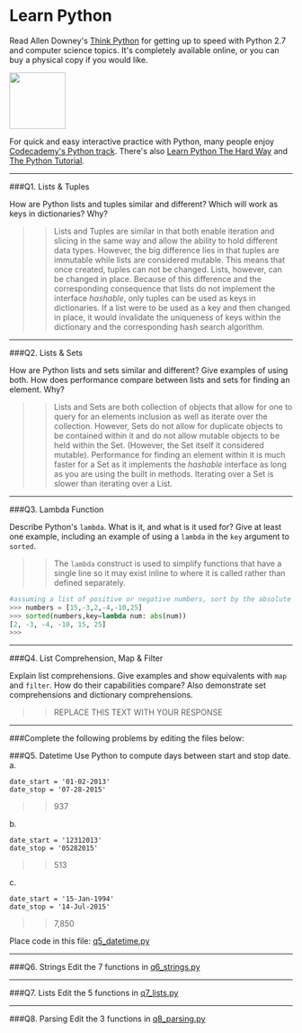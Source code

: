 # Learn Python

Read Allen Downey's [Think Python](http://www.greenteapress.com/thinkpython/) for getting up to speed with Python 2.7 and computer science topics. It's completely available online, or you can buy a physical copy if you would like.

<a href="http://www.greenteapress.com/thinkpython/"><img src="img/think_python.png" style="width: 100px;" target="_blank"></a>

For quick and easy interactive practice with Python, many people enjoy [Codecademy's Python track](http://www.codecademy.com/en/tracks/python). There's also [Learn Python The Hard Way](http://learnpythonthehardway.org/book/) and [The Python Tutorial](https://docs.python.org/2/tutorial/).

---

###Q1. Lists &amp; Tuples

How are Python lists and tuples similar and different? Which will work as keys in dictionaries? Why?

>> Lists and Tuples are similar in that both enable iteration and slicing in the same way and allow the ability to hold different data types. However, the big difference lies in that tuples are immutable while lists are considered mutable. This means that once created, tuples can not be changed.  Lists, however, can be changed in place. Because of this difference and the corresponding consequence that lists do not implement the interface *hashable*, only tuples can be used as keys in dictionaries. If a list were to be used as a key and then changed in place, it would invalidate the uniqueness of keys within the dictionary and the corresponding hash search algorithm. 

---

###Q2. Lists &amp; Sets

How are Python lists and sets similar and different? Give examples of using both. How does performance compare between lists and sets for finding an element. Why?

>> Lists and Sets are both collection of objects that allow for one to query for an elements inclusion as well as iterate over the collection. However, Sets do not allow for duplicate objects to be contained within it and do not allow mutable objects to be held within the Set. (However, the Set itself it considered mutable). Performance for finding an element within it is much faster for a Set as it implements the *hashable* interface as long as you are using the built in methods. Iterating over a Set is slower than iterating over a List.

---

###Q3. Lambda Function

Describe Python's `lambda`. What is it, and what is it used for? Give at least one example, including an example of using a `lambda` in the `key` argument to `sorted`.

>> The `lambda` construct is used to simplify functions that have a single line so it may exist inline to where it is called rather than defined separately. 
```python
#assuming a list of positive or negative numbers, sort by the absolute value of the number
>>> numbers = [15,-3,2,-4,-10,25]
>>> sorted(numbers,key=lambda num: abs(num))
[2, -3, -4, -10, 15, 25]
>>> 
```

---

###Q4. List Comprehension, Map &amp; Filter

Explain list comprehensions. Give examples and show equivalents with `map` and `filter`. How do their capabilities compare? Also demonstrate set comprehensions and dictionary comprehensions.

>> REPLACE THIS TEXT WITH YOUR RESPONSE

---

###Complete the following problems by editing the files below:

###Q5. Datetime
Use Python to compute days between start and stop date.   
a.  

```
date_start = '01-02-2013'    
date_stop = '07-28-2015'
```

>> 937

b.  
```
date_start = '12312013'  
date_stop = '05282015'  
```

>> 513

c.  
```
date_start = '15-Jan-1994'      
date_stop = '14-Jul-2015'  
```

>> 7,850

Place code in this file: [q5_datetime.py](python/q5_datetime.py)

---

###Q6. Strings
Edit the 7 functions in [q6_strings.py](python/q6_strings.py)

---

###Q7. Lists
Edit the 5 functions in [q7_lists.py](python/q7_lists.py)

---

###Q8. Parsing
Edit the 3 functions in [q8_parsing.py](python/q8_parsing.py)





